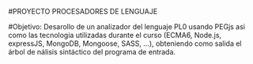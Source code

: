 #PROYECTO PROCESADORES DE LENGUAJE

#Objetivo:
    Desarollo de un analizador del lenguaje PL0 usando PEGjs asi como las tecnologia utilizadas durante el curso (ECMA6, Node.js, expressJS, MongoDB, Mongoose, SASS, ...), obteniendo como 
    salida el árbol de nálisis sintáctico del programa de entrada.
    